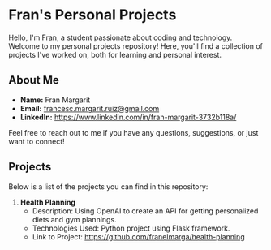 # Fran's Personal Projects

Hello, I'm Fran, a student passionate about coding and technology. Welcome to my personal projects repository! Here, you'll find a collection of projects I've worked on, both for learning and personal interest.

## About Me

- **Name:** Fran Margarit
- **Email:** francesc.margarit.ruiz@gmail.com
- **LinkedIn:** https://www.linkedin.com/in/fran-margarit-3732b118a/

Feel free to reach out to me if you have any questions, suggestions, or just want to connect!

## Projects

Below is a list of the projects you can find in this repository:

1. **Health Planning**
   - Description: Using OpenAI to create an API for getting personalized diets and gym plannings.
   - Technologies Used: Python project using Flask framework.
   - Link to Project: https://github.com/franelmarga/health-planning


